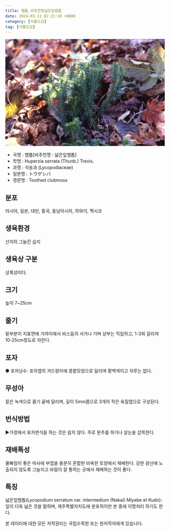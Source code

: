 ```yaml
---
title: 뱀톱_비추천명넓은잎뱀톱
date: 2024-03-11 02:21:10 +0800
category: [식물도감]
tag: [식물도감]
---
```




![뱀톱[비추천명 : 넓은잎뱀톱]](/assets/img/fileUpload/plants/basic/Lycopodiaceae/Lycopodium/168/1_th2.JPG)
- 국명 : 뱀톱[비추천명 : 넓은잎뱀톱]
- 학명 : Huperzia serrata (Thunb.) Trevis.
- 과명 : 석송과 (Lycopodiaceae)
- 일본명 : トウゲシバ
- 영문명 : Toothed clubmoss


## 분포
러시아, 일본, 대만, 중국, 동남아시아, 하와이, 맥시코
## 생육환경
산지의 그늘진 습지
## 생육상 구분
상록성이다. 
## 크기
높이 7~25cm
## 줄기
밑부분이 지표면에 가까이에서 비스듬히 서거나 기며 상부는 직립하고, 1-3회 갈라져 10-25cm정도로 자란다. 
## 포자
● 포자낭수: 포자엽의 겨드랑이에 콩팥모양으로 달리며 황백색이고 자루는 없다. 
## 무성아
짙은 녹색으로 줄기 끝에 달리며, 길이 5mm쯤으로 3개의 작은 육질엽으로 구성된다. 
## 번식방법
▶가정에서 포자번식을 하는 것은 쉽지 않다. 주로 분주를 하거나 살눈을 삽목한다.
## 재배특성
물빠짐이 좋은 마사에 부엽을 충분히 혼합한 비옥한 토양에서 재배한다. 강한 광선에 노출되지 않도록 그늘지고 바람이 잘 통하는 곳에서 재배하는 것이 좋다.
## 특징
넓은잎뱀톱(Lycopodium serratum var. intermedium (Nakai) Miyabe et Kudo): 잎이 더욱 넓은 것을 말하며, 제주특별자치도에 분포하지만 본 종에 이명처리 하기도 한다. 






본 데이터에 대한 모든 저작권리는 국립수목원 또는 원저작자에게 있습니다.
